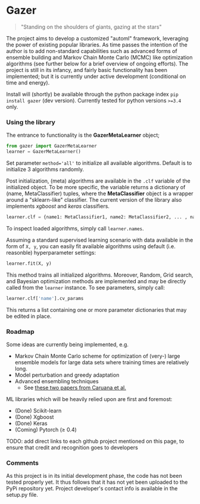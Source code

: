 
# Gazer

> "Standing on the shoulders of giants, gazing at the stars"

The project aims to develop a customized "automl" framework, leveraging the power of existing popular libraries. 
As time passes the intention of the author is to add non-standard capabilities such as advanced forms of ensemble
building and Markov Chain Monte Carlo (MCMC) like optimization algorithms (see further below for a brief overview of ongoing efforts).
The project is still in its infancy, and fairly basic functionality has been implemented; but it is currently 
under active development (conditional on time and energy).

Install will (shortly) be available through the python package index `pip install gazer` (dev version). Currently 
tested for python versions `>=3.4` only. 

### Using the library
The entrance to functionality is the **GazerMetaLearner** object;
    
```python
from gazer import GazerMetaLearner
learner = GazerMetaLearner()
```
	
Set parameter `method='all'` to initialize all available algorithms. Default is to initialize 3 algorithms randomly.

Post initialization, (meta) algorithms are available in the `.clf` variable of the initialized object. To be more specific, the variable 
returns a dictionary of (name, MetaClassifier) tuples, where the **MetaClassifier** object is a wrapper around a "sklearn-like"
classifier. The current version of the library also implements *xgboost* and *keras* classifiers.

```python    	
learner.clf = {name1: MetaClassifier1, name2: MetaClassifier2, ... , nameN: MetaClassifierN}
```
   	
To inspect loaded algorithms, simply call `learner.names`.

Assuming a standard supervised learning scenario with data available in the form of `X, y`, you can easily fit 
available algorithms using default (i.e. reasonble) hyperparameter settings:

```python	
learner.fit(X, y)
```

This method trains all initialized algorithms. Moreover, Random, Grid search, and Bayesian optimization methods
are implemented and may be directly called from the `learner` instance. To see parameters, simply call:
```python
learner.clf['name'].cv_params

```
This returns a list containing one or more parameter dictionaries that may be edited in place.


### Roadmap
Some ideas are currently being implemented, e.g.
* Markov Chain Monte Carlo scheme for optimization of (very-) large ensemble models 
for large data sets where training times are relatively long.
* Model perturbation and greedy adaptation
* Advanced ensembling techniques
  - See [these two papers from Caruana et al.](http://www.cs.cornell.edu/~caruana/ctp/ct.papers/caruana.icml04.icdm06long.pdf)


ML libraries which will be heavily relied upon are first and foremost:
* (Done) Scikit-learn
* (Done) Xgboost
* (Done) Keras 
* (Coming) Pytorch ($\ge$ 0.4)


TODO: add direct links to each github project mentioned on this page, 
to ensure that credit and recognition goes to developers


### Comments
As this project is in its initial development phase, the code has not been tested properly yet. It thus follows
that it has not yet been uploaded to the PyPi repository yet. Project developer's contact info is available in the setup.py file. 

